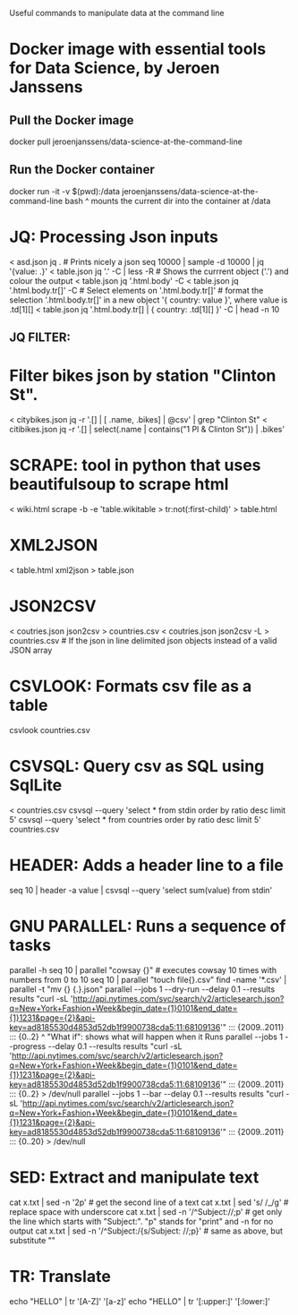 Useful commands to manipulate data at the command line

# Docker image with essential tools for Data Science, by Jeroen Janssens
## Pull the Docker image
 docker pull jeroenjanssens/data-science-at-the-command-line
## Run the Docker container
 docker run -it -v $(pwd):/data jeroenjanssens/data-science-at-the-command-line bash
                      ^ mounts the current dir into the container at /data 


# JQ: Processing Json inputs
 < asd.json jq .                                 # Prints nicely a json
 seq 10000 | sample -d 10000 | jq '{value: .}'
 < table.json jq '.' -C | less -R                # Shows the currrent object ('.') and colour the output
 < table.json jq '.html.body' -C
 < table.json jq '.html.body.tr[]' -C            # Select elements on '.html.body.tr[]'
    # format the selection '.html.body.tr[]' in a new object '{ country: value }', where value is .td[1][]
 < table.json jq '.html.body.tr[] | { country: .td[1][] }' -C | head -n 10     

## JQ FILTER: 
  # Filter bikes json by station "Clinton St". 
   < citybikes.json jq -r '.[] | [ .name, .bikes] | @csv' | grep "Clinton St"
   < citibikes.json jq -r '.[] | select(.name | contains("1 Pl & Clinton St")) | .bikes'

# SCRAPE: tool in python that uses beautifulsoup to scrape html
 < wiki.html scrape -b -e 'table.wikitable > tr:not(:first-child)' > table.html    

# XML2JSON
 < table.html xml2json > table.json

# JSON2CSV
 < coutries.json json2csv > countries.csv
 < coutries.json json2csv -L > countries.csv          # If the json in line delimited json objects instead of a valid JSON array

# CSVLOOK: Formats csv file as a table
 csvlook countries.csv

# CSVSQL: Query csv as SQL using SqlLite
 < countries.csv csvsql --query 'select * from stdin order by ratio desc limit 5' 
 csvsql --query 'select * from countries order by ratio desc limit 5' countries.csv 

# HEADER: Adds a header line to a file
 seq 10 | header -a value | csvsql --query 'select sum(value) from stdin'
 
# GNU PARALLEL: Runs a sequence of tasks
 parallel -h 
 seq 10 | parallel "cowsay {}"        # executes cowsay 10 times with numbers from 0 to 10
 seq 10 | parallel "touch file{}.csv"
 find -name '*.csv' | parallel -t "mv {} {.}.json"
 parallel --jobs 1 --dry-run    --delay 0.1 --results results "curl -sL 'http://api.nytimes.com/svc/search/v2/articlesearch.json?q=New+York+Fashion+Week&begin_date={1}0101&end_date={1}1231&page={2}&api-key=ad8185530d4853d52db1f9900738cda5:11:68109136'" ::: {2009..2011} ::: {0..2}
                    ^ "What if": shows what will happen when it Runs
 parallel --jobs 1 --progress   --delay 0.1 --results results "curl -sL 'http://api.nytimes.com/svc/search/v2/articlesearch.json?q=New+York+Fashion+Week&begin_date={1}0101&end_date={1}1231&page={2}&api-key=ad8185530d4853d52db1f9900738cda5:11:68109136'" ::: {2009..2011} ::: {0..2} > /dev/null
 parallel --jobs 1 --bar        --delay 0.1 --results results "curl -sL 'http://api.nytimes.com/svc/search/v2/articlesearch.json?q=New+York+Fashion+Week&begin_date={1}0101&end_date={1}1231&page={2}&api-key=ad8185530d4853d52db1f9900738cda5:11:68109136'" ::: {2009..2011} ::: {0..20} > /dev/null

# SED: Extract and manipulate text
 cat x.txt | sed -n '2p'                            # get the second line of a text
 cat x.txt | sed 's/ /_/g'                          # replace space with underscore
 cat x.txt | sed -n '/^Subject://;p'                # get only the line which starts with "Subject:". "p" stands for "print" and -n for no output
 cat x.txt | sed -n '/^Subject:/{s/Subject: //;p}'  # same as above, but substitute ""

# TR: Translate
 echo "HELLO" | tr '[A-Z]' '[a-z]'
 echo "HELLO" | tr '[:upper:]' '[:lower:]'

